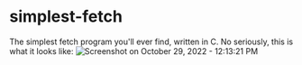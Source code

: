 # simplest-fetch
The simplest fetch program you'll ever find, written in C. No seriously, this is what it looks like:
![Screenshot on October 29, 2022 - 12:13:21 PM](https://user-images.githubusercontent.com/91640048/198848915-06f79b67-4ec7-4ca0-97df-762d582a2574.png)

